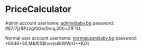 # PriceCalculator


Admin account
username: admin@abv.bg 
password: #87/7jz$Pzzgr0Ga{0o:q,30t)+21F%L

Normal user account
username: normaluser@abv.bg
password: *6S46+50,M&#)S$hvv(s6kWWrG+*Ki2\
